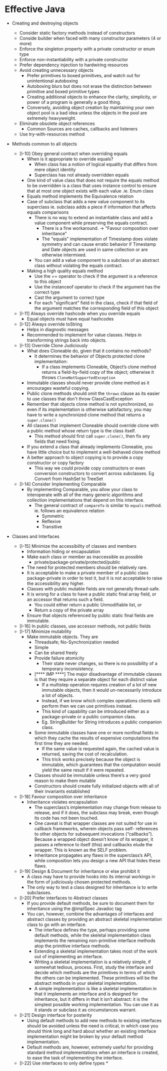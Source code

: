 # Effective Java

* Creating and destroying objects
  * Consider static factory methods instead of constructors
  * Conside builder when faced with many constructor parameters (4 or more)
  * Enforce the singleton property with a private constructor or enum type
  * Enforce non-instantiability with a private constructor
  * Prefer dependency injection to hardwiring resources
  * Avoid creating unnecessary objects
    * Prefer primitives to boxed primitives, and watch out for unintentional autoboxing
    * Autoboxing blurs but does not erase the distinction between primitive and boxed primitive types
    * Creating additional objects to enhance the clarity, simplicity, or power of a program is generally a good thing.
    * Conversely, avoiding object creation by maintaining your own object pool is a bad idea unless the objects in the pool are extremely heavyweight.
  * Eliminate obsolete object references
    * Common Sources are caches, callbacks and listeners
  * Use try-with-resources method
    
* Methods common to all objects
  * [I-10] Obey general contract when overriding equals
    * When is it appropriate to override equals?
      * When class has a notion of logical equality that differs from mere object identity
      * Superclass has not already overridden equals
    * One kind of value class that does not require the equals method to be overridden is a class that uses instance control to
      ensure that at most one object exists with each value .ie. Enum class
    * Equals method implements the Equivalence relation
    * Case of subclass that adds a new value component to its superclass ie. subclass adds a piece if information that affects equals comparisons
      * There is no way to extend an instantiable class and add a value component while preserving the equals contract.
        * There is a fine workaround. -> "Favour composition over inheritance"
        * The "equals" implementation of Timestamp does violate symmetry and can cause erratic behavior if Timestamp and Date objects are 
        used in same collection or are otherwise intermixed.
      * You can add a value component to a subclass of an abstract class without violating the equals contract.
    * Making a high quality equals method
      * Use the == operator to check if the argument is a reference to this object
      * Use the instanceof operator to check if the argument has the correct type
      * Cast the argument to correct type
      * For each "significant" field in the class, check if that field of the argument matches the corresponding field of this object
  * [I-11] Always override hashcode when you override equals
    * Equal objects must have equal hashcodes
  * [I-12] Always override toString
    * Helps in diagnostic messages
    * Recommended to implement for value classes. Helps in transforming strings back into objects.
  * [I-13] Override Clone Judiciously
    * What does Cloneable do, given that it contains no methods?
      * It determines the behavior of Objects protected clone implementation: 
        * If a class implements Cloneable, Object’s clone method returns a field-by-field copy of the object; otherwise it throws `CloneNotSupportedException`
    * Immutable classes should never provide clone method as it encourages wasteful copying.
    * Public clone methods should omit the `throws` clause as its easier to use classes that don't throw ClassCastException
    * Remember that objects clone method is not synchronized, so even if its implementation is otherwise satisfactory, you may have to write a synchronized
    clone method that returns a `super.clone()`
    * All classes that implement Cloneable should override clone with a public method whose return type is the class itself.
      * This method should first call `super.clone()`, then fix any fields that need fixing.
    * If you extend a class that already implements Cloneable, you have little choice but to implement a well-behaved clone method
    * A better approach to object copying is to provide a copy constructor or copy factory
      * This way we could provide copy constructors or even conversion constructors to convert across subclasses. Eg Convert from HashSet to TreeSet
  * [I-14] Consider Implementing Comparable
    * By implementing Comparable, you allow your class to interoperate with all of the many generic algorithms and collection implementations 
    that depend on this interface.
      * The general contract of `compareTo` is similar to `equals` method. ie. follows an equivalence relation
        * Symmetric
        * Reflexive
        * Transitive

* Classes and Interfaces
  * [I-15] Minimize the accessibility of classes and members
    * Information hiding or encapsulation
    * Make each class or member as inaccessible as possible
      * private/package-private/protected/public
    * The need for protected members should be relatively rare.
    * It is acceptable to make a private member of a public class package-private in order to test it, but it is not acceptable to raise the accessibility any higher.
    * Classes with public mutable fields are not generally thread-safe.
    * It is wrong for a class to have a public static final array field, or an accessor that returns such a field.
      * You could either return a public Unmodifiable list, or
      * Return a copy of the private array
    * Ensure that objects referenced by public static final fields are immutable.
  * [I-16] In public classes, use accessor methods, not public fields
  * [I-17] Minimize mutability
    * Make immutable objects. They are
      * Threadsafe; No-Synchronization needed
      * Simple
      * Can be shared freely
      * Provide failure atomicity
        * Their state never changes, so there is no possibility of a temporary inconsistency.
      * [**** IMP ****] The major disadvantage of immutable classes is that they require a separate object for each distinct value
        * If a multistep operation requires creation of a lot of new immutable objects, then it would un-necessarily introduce a lot of objects.
        * Instead, if we know which complex operations clients will perform then we can use primitives instead.
        * This kind of capability can be introduced either as a package-private or a public companion class.
        * Eg. StringBuilder for String introduces a public companion class.
      * Some immutable classes have one or more nonfinal fields in which they cache the results of expensive computations the first time they are needed. 
        * If the same value is requested again, the cached value is returned, saving the cost of recalculation. 
        * This trick works precisely because the object is immutable, which guarantees that the computation would yield the same result if it were repeated.
      * Classes should be immutable unless there’s a very good reason to make them mutable
      * Constructors should create fully initialized objects with all of their invariants established
  * [I-18] Favour composition over inheritance
    * Inheritance violates encapsulation
      * The superclass’s implementation may change from release to release, and if it does, the subclass may break, even though its code has not been touched.
      * One caveat is that wrapper classes are not suited for use in callback frameworks, wherein objects pass self- references to other objects for 
      subsequent invocations (“callbacks”). Because a wrapped object doesn’t know of its wrapper, it passes a reference to itself (this) and callbacks 
      elude the wrapper. This is known as the SELF problem.
      * Inheritance propagates any flaws in the superclass’s API, while composition lets you design a new API that hides these flaws.
  * [I-19] Design & Document for inheritance or else prohibit it
    *  A class may have to provide hooks into its internal workings in the form of judiciously chosen protected methods.
    * The only way to test a class designed for inheritance is to write subclasses.
  * [I-20] Prefer interfaces to Abstract classes
    * If you provide default methods, be sure to document them for inheritance using the @implSpec Javadoc tag
    * You can, however, combine the advantages of interfaces and abstract classes by providing an abstract skeletal implementation class to go with 
      an interface. 
      * The interface defines the type, perhaps providing some default methods, while the skeletal implementation class implements the remaining 
      non-primitive interface methods atop the primitive interface methods. 
      * Extending a skeletal implementation takes most of the work out of implementing an interface.
      * Writing a skeletal implementation is a relatively simple, if somewhat tedious, process. First, study the interface and decide which methods 
      are the primitives in terms of which the others can be implemented. These primitives will be the abstract methods in your skeletal implementation.
      * A simple implementation is like a skeletal implementation in that it implements an interface and is designed for inheritance, but it differs in 
      that it isn’t abstract: it is the simplest possible working implementation. You can use it as it stands or subclass it as circumstances warrant.
  * [I-21] Design interface for posterity
    * Using default methods to add new methods to existing interfaces should be avoided unless the need is critical, in which case 
      you should think long and hard about whether an existing interface implementation might be broken by your default method implementation.
    * Default methods are, however, extremely useful for providing standard method implementations when an interface is created, to ease the task of 
      implementing the interface.
  * [I-22] Use interfaces to only define types
    * 
    